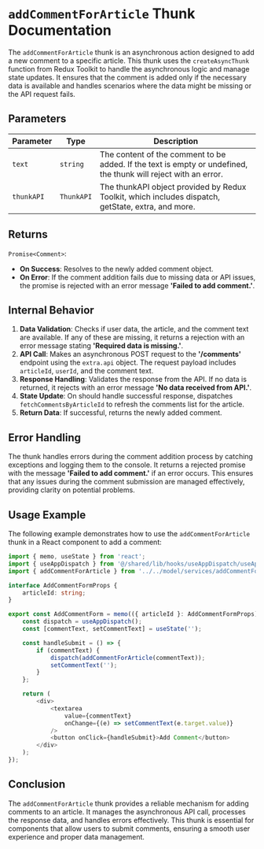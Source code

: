 # `addCommentForArticle` Thunk Documentation

The `addCommentForArticle` thunk is an asynchronous action designed to add a new comment to a specific article. This thunk uses the `createAsyncThunk` function from Redux Toolkit to handle the asynchronous logic and manage state updates. It ensures that the comment is added only if the necessary data is available and handles scenarios where the data might be missing or the API request fails.

## Parameters

| Parameter   | Type           | Description                                                                                          |
|-------------|----------------|------------------------------------------------------------------------------------------------------|
| `text`      | `string`       | The content of the comment to be added. If the text is empty or undefined, the thunk will reject with an error. |
| `thunkAPI`  | `ThunkAPI`     | The thunkAPI object provided by Redux Toolkit, which includes dispatch, getState, extra, and more.   |

## Returns

`Promise<Comment>`:
- **On Success**: Resolves to the newly added comment object.
- **On Error**: If the comment addition fails due to missing data or API issues, the promise is rejected with an error message **'Failed to add comment.'**.

## Internal Behavior
1. **Data Validation**: Checks if user data, the article, and the comment text are available. If any of these are missing, it returns a rejection with an error message stating **'Required data is missing.'**.
2. **API Call**: Makes an asynchronous POST request to the **'/comments'** endpoint using the `extra.api` object. The request payload includes `articleId`, `userId`, and the comment text.
3. **Response Handling**: Validates the response from the API. If no data is returned, it rejects with an error message **'No data received from API.'**.
4. **State Update**: On should handle successful response, dispatches `fetchCommentsByArticleId` to refresh the comments list for the article.
5. **Return Data**: If successful, returns the newly added comment.

## Error Handling

The thunk handles errors during the comment addition process by catching exceptions and logging them to the console. It returns a rejected promise with the message **'Failed to add comment.'** if an error occurs. This ensures that any issues during the comment submission are managed effectively, providing clarity on potential problems.

## Usage Example

The following example demonstrates how to use the `addCommentForArticle` thunk in a React component to add a comment:

```typescript jsx
import { memo, useState } from 'react';
import { useAppDispatch } from '@/shared/lib/hooks/useAppDispatch/useAppDispatch';
import { addCommentForArticle } from '../../model/services/addCommentForArticle/addCommentForArticle';

interface AddCommentFormProps {
    articleId: string;
}

export const AddCommentForm = memo(({ articleId }: AddCommentFormProps) => {
    const dispatch = useAppDispatch();
    const [commentText, setCommentText] = useState('');

    const handleSubmit = () => {
        if (commentText) {
            dispatch(addCommentForArticle(commentText));
            setCommentText('');
        }
    };

    return (
        <div>
            <textarea
                value={commentText}
                onChange={(e) => setCommentText(e.target.value)}
            />
            <button onClick={handleSubmit}>Add Comment</button>
        </div>
    );
});
```

## Conclusion
The `addCommentForArticle` thunk provides a reliable mechanism for adding comments to an article. It manages the asynchronous API call, processes the response data, and handles errors effectively. This thunk is essential for components that allow users to submit comments, ensuring a smooth user experience and proper data management.
